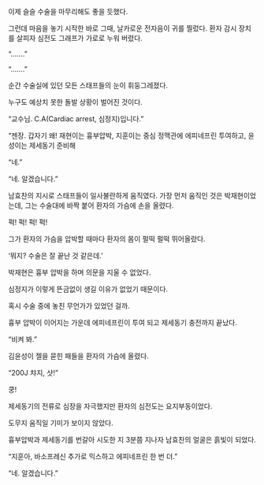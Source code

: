 이제 슬슬 수술을 마무리해도 좋을 듯했다.

그런데 마음을 놓기 시작한 바로 그때, 날카로운 전자음이 귀를 찔렀다. 환자 감시 장치를 살피자 심전도 그래프가 가로로 누워 버렸다.

“…….”

“…….”

순간 수술실에 있던 모든 스태프들의 눈이 휘둥그레졌다.

누구도 예상치 못한 돌발 상황이 벌어진 것이다.

“교수님. C.A(Cardiac arrest, 심정지)입니다.”

“젠장. 갑자기 왜! 재현이는 흉부압박, 지훈이는 중심 정맥관에 에피네프린 투여하고, 윤성이는 제세동기 준비해

“네.”

“네. 알겠습니다.”

남효찬의 지시로 스태프들이 일사불란하게 움직였다. 가장 먼저 움직인 것은 박재현이었는데, 그는 수술대에 바짝 붙어 환자의 가슴에 손을 올렸다.

퍽! 퍽! 퍽! 퍽!

그가 환자의 가슴을 압박할 때마다 환자의 몸이 펄떡 펄떡 뛰어올랐다.

‘뭐지? 수술은 잘 끝난 것 같은데.’

박재현은 흉부 압박을 하며 의문을 지울 수 없었다.

심정지가 이렇게 뜬금없이 생길 이유가 없었기 때문이다.

혹시 수술 중에 놓친 무언가가 있었던 걸까.

흉부 압박이 이어지는 가운데 에피네프린이 투여 되고 제세동기 충전까지 끝났다.

“비켜 봐.”

김윤성이 젤을 묻힌 패들을 환자의 가슴에 올렸다.

“200J 챠지, 샷!”

쿵!

제세동기의 전류로 심장을 자극했지만 환자의 심전도는 요지부동이었다.

도무지 움직일 기미가 보이지 않았다.

흉부압박과 제세동기를 번갈아 시도한 지 3분쯤 지나자 남효찬의 얼굴은 흙빛이 되었다.

“지훈아, 바소프레신 추가로 믹스하고 에피네프린 한 번 더.”

“네. 알겠습니다.”